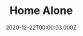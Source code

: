 ---
title: "Home Alone"
year: 1990
date: 2020-12-22T00:00:03.000Z
permalink: /almanac/movies/2020-12-22-home-alone/index.html
link: https://letterboxd.com/rknightuk/film/home-alone/2/
rating: 3
---